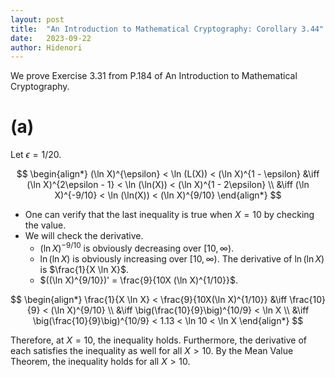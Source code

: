 ```yaml
---
layout: post
title:  "An Introduction to Mathematical Cryptography: Corollary 3.44"
date:   2023-09-22
author: Hidenori
---
```


We prove Exercise 3.31 from P.184 of An Introduction to Mathematical Cryptography.

# (a)

Let $\epsilon = 1/20$.

$$
\begin{align*}
    (\ln X)^{\epsilon} < \ln (L(X)) < (\ln X)^{1 - \epsilon}
    &\iff (\ln X)^{2\epsilon - 1} < \ln (\ln(X)) < (\ln X)^{1 - 2\epsilon} \\
    &\iff (\ln X)^{-9/10} < \ln (\ln(X)) < (\ln X)^{9/10}
\end{align*}
$$

* One can verify that the last inequality is true when $X = 10$ by checking the value.
* We will check the derivative.
    * $(\ln X)^{-9/10}$ is obviously decreasing over $[10, \infty)$.
    * $\ln (\ln X)$ is obviously increasing over $[10, \infty)$.
      The derivative of $\ln (\ln X)$ is $\frac{1}{X \ln X}$.
    * $((\ln X)^{9/10})' = \frac{9}{10X (\ln X)^{1/10}}$.

$$
\begin{align*}
    \frac{1}{X \ln X} < \frac{9}{10X(\ln X)^{1/10}}
        &\iff \frac{10}{9} < (\ln X)^{9/10} \\
        &\iff \big(\frac{10}{9}\big)^{10/9} < \ln X \\
        &\iff \big(\frac{10}{9}\big)^{10/9} < 1.13 < \ln 10 < \ln X
\end{align*}
$$

Therefore, at $X = 10$, the inequality holds.
Furthermore, the derivative of each satisfies the inequality as well for all $X > 10$.
By the Mean Value Theorem, the inequality holds for all $X > 10$.
